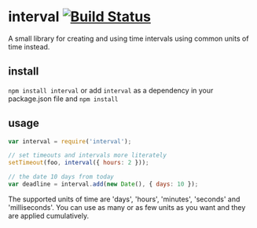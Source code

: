 # interval [![Build Status][travis-badge]][travis-badge-url]

A small library for creating and using time intervals using common units
of time instead.

## install

`npm install interval` or add `interval` as a dependency in your 
package.json file and `npm install`

## usage

```js
var interval = require('interval');

// set timeouts and intervals more literately
setTimeout(foo, interval({ hours: 2 }));

// the date 10 days from today
var deadline = interval.add(new Date(), { days: 10 });
```
The supported units of time are 'days', 'hours', 'minutes', 'seconds'
and 'milliseconds'.  You can use as many or as few units as you want
and they are applied cumulatively. 

[travis-badge]: https://travis-ci.org/fixedset/interval.svg?branch=master
[travis-badge-url]: https://travis-ci.org/fixedset/interval
